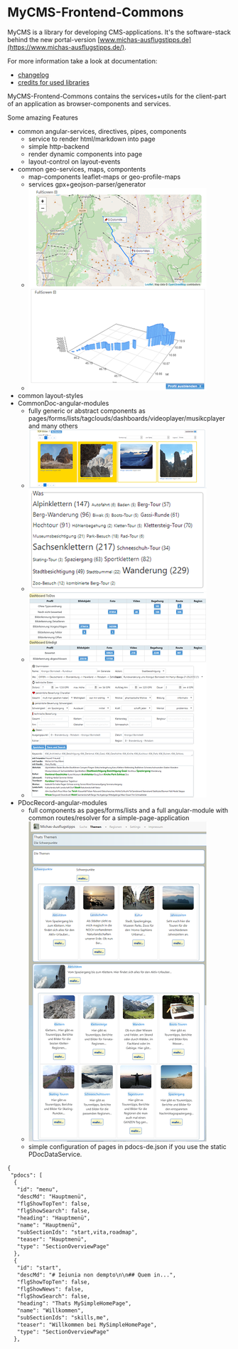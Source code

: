 # MyCMS-Frontend-Commons

MyCMS is a library for developing CMS-applications.
It's the software-stack behind the new portal-version [www.michas-ausflugstipps.de](https://www.michas-ausflugstipps.de/). 

For more information take a look at documentation:
- [changelog](docs/CHANGELOG.md) 
- [credits for used libraries](docs/CREDITS.md)

MyCMS-Frontend-Commons contains the services+utils for the client-part of an application as browser-components and services.

Some amazing Features
- common angular-services, directives, pipes, components
    - service to render html/markdown into page
    - simple http-backend
    - render dynamic components into page
    - layout-control on layout-events
- common geo-services, maps, compontents
    - map-components leaflet-maps or geo-profile-maps
    -  services gpx+geojson-parser/generator
    - ![leafletmap](docs/images/component-map.png)
    - ![profilemap](docs/images/component-profilemap.png)
- common layout-styles
- CommonDoc-angular-modules
    - fully generic or abstract components as pages/forms/lists/tagclouds/dashboards/videoplayer/musikcplayer and many others
    - ![list](docs/images/component-list.png)
    - ![tagcloud](docs/images/component-tagcloud.png)
    - ![dashboard](docs/images/component-dashboard.png)
    - ![formelements](docs/images/component-formelements.png)
- PDocRecord-angular-modules
    - full components as pages/forms/lists and a full angular-module with common routes/resolver for a simple-page-application
    - ![sectionlist](docs/images/page-sectionlist.png)
    - simple configuration of pages in pdocs-de.json if you use the static PDocDataService.
```
{
 "pdocs": [
  {
   "id": "menu",
   "descMd": "Hauptmenü",
   "flgShowTopTen": false,
   "flgShowSearch": false,
   "heading": "Hauptmenü",
   "name": "Hauptmenü",
   "subSectionIds": "start,vita,roadmap",
   "teaser": "Hauptmenü",
   "type": "SectionOverviewPage"
  },
  {
   "id": "start",
   "descMd": "# Ieiunia non dempto\n\n## Quem in...",
   "flgShowTopTen": false,
   "flgShowNews": false,
   "flgShowSearch": false,
   "heading": "Thats MySimpleHomePage",
   "name": "Willkommen",
   "subSectionIds": "skills,me",
   "teaser": "Willkommen bei MySimpleHomePage",
   "type": "SectionOverviewPage"
  },
```
    
